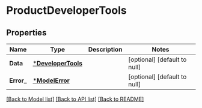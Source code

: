 # ProductDeveloperTools

## Properties
Name | Type | Description | Notes
------------ | ------------- | ------------- | -------------
**Data** | [***DeveloperTools**](DeveloperTools.md) |  | [optional] [default to null]
**Error_** | [***ModelError**](Error.md) |  | [optional] [default to null]

[[Back to Model list]](../README.md#documentation-for-models) [[Back to API list]](../README.md#documentation-for-api-endpoints) [[Back to README]](../README.md)

